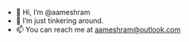 - 👋 Hi, I’m @aameshram
- 👀 I’m  just tinkering around.
- 📫 You can reach me at aameshram@outlook.com

<!---
aameshram/aameshram is a ✨ special ✨ repository because its `README.md` (this file) appears on your GitHub profile.
You can click the Preview link to take a look at your changes.
--->
